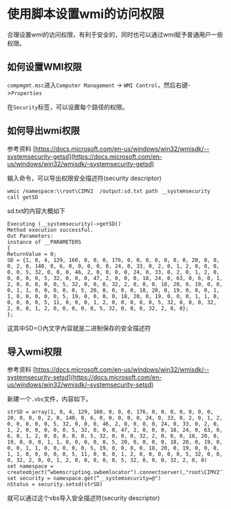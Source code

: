 [comment]: # (Copyright 2022 github.com/liantian-cn)

[comment]: # (Released under Attribution-NonCommercial-ShareAlike 4.0 International)

[comment]: # (email liantian.me+code@gmail.com)

# 使用脚本设置wmi的访问权限



合理设置wmi的访问权限，有利于安全的，同时也可以通过wmi赋予普通用户一些权限。

## 如何设置WMI权限

`compmgmt.msc`进入`Computer Management` -\>
`WMI Control`，然后右键-\>`Properties`

在`Security`标签，可以设置每个路径的权限。

## 如何导出wmi权限

参考资料
[https://docs.microsoft.com/en-us/windows/win32/wmisdk/--systemsecurity-getsd](https://docs.microsoft.com/en-us/windows/win32/wmisdk/–systemsecurity-getsd)

输入命令，可以导出权限安全描述符(security descriptor)

    wmic /namespace:\\root\CIMV2  /output:sd.txt path __systemsecurity call getSD

sd.txt的内容大概如下

    Executing (__systemsecurity)->getSD()
    Method execution successful.
    Out Parameters:
    instance of __PARAMETERS
    {
    ReturnValue = 0;
    SD = {1, 0, 4, 129, 160, 0, 0, 0, 176, 0, 0, 0, 0, 0, 0, 0, 20, 0, 0, 0, 2, 0, 140, 0, 6, 0, 0, 0, 0, 0, 24, 0, 33, 0, 2, 0, 1, 2, 0, 0, 0, 0, 0, 5, 32, 0, 0, 0, 46, 2, 0, 0, 0, 0, 24, 0, 33, 0, 2, 0, 1, 2, 0, 0, 0, 0, 0, 5, 32, 0, 0, 0, 47, 2, 0, 0, 0, 18, 24, 0, 63, 0, 6, 0, 1, 2, 0, 0, 0, 0, 0, 5, 32, 0, 0, 0, 32, 2, 0, 0, 0, 18, 20, 0, 19, 0, 0, 0, 1, 1, 0, 0, 0, 0, 0, 5, 20, 0, 0, 0, 0, 18, 20, 0, 19, 0, 0, 0, 1, 1, 0, 0, 0, 0, 0, 5, 19, 0, 0, 0, 0, 18, 20, 0, 19, 0, 0, 0, 1, 1, 0, 0, 0, 0, 0, 5, 11, 0, 0, 0, 1, 2, 0, 0, 0, 0, 0, 5, 32, 0, 0, 0, 32, 2, 0, 0, 1, 2, 0, 0, 0, 0, 0, 5, 32, 0, 0, 0, 32, 2, 0, 0};
    };

这其中SD={}內文字內容就是二进制保存的安全描述符

## 导入wmi权限

参考资料
[https://docs.microsoft.com/en-us/windows/win32/wmisdk/--systemsecurity-setsd](https://docs.microsoft.com/en-us/windows/win32/wmisdk/–systemsecurity-setsd)

新建一个`.vbs`文件，内容如下。

    strSD = array(1, 0, 4, 129, 160, 0, 0, 0, 176, 0, 0, 0, 0, 0, 0, 0, 20, 0, 0, 0, 2, 0, 140, 0, 6, 0, 0, 0, 0, 0, 24, 0, 33, 0, 2, 0, 1, 2, 0, 0, 0, 0, 0, 5, 32, 0, 0, 0, 46, 2, 0, 0, 0, 0, 24, 0, 33, 0, 2, 0, 1, 2, 0, 0, 0, 0, 0, 5, 32, 0, 0, 0, 47, 2, 0, 0, 0, 18, 24, 0, 63, 0, 6, 0, 1, 2, 0, 0, 0, 0, 0, 5, 32, 0, 0, 0, 32, 2, 0, 0, 0, 18, 20, 0, 19, 0, 0, 0, 1, 1, 0, 0, 0, 0, 0, 5, 20, 0, 0, 0, 0, 18, 20, 0, 19, 0, 0, 0, 1, 1, 0, 0, 0, 0, 0, 5, 19, 0, 0, 0, 0, 18, 20, 0, 19, 0, 0, 0, 1, 1, 0, 0, 0, 0, 0, 5, 11, 0, 0, 0, 1, 2, 0, 0, 0, 0, 0, 5, 32, 0, 0, 0, 32, 2, 0, 0, 1, 2, 0, 0, 0, 0, 0, 5, 32, 0, 0, 0, 32, 2, 0, 0)
    set namespace = createobject(“wbemscripting.swbemlocator").connectserver(,"root\CIMV2″)
    set security = namespace.get(“__systemsecurity=@")
    nStatus = security.setsd(strSD)

就可以通过这个vbs导入安全描述符(security descriptor)
